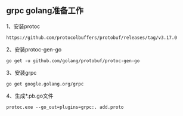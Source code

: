 ## grpc golang准备工作

1、安装protoc

```
https://github.com/protocolbuffers/protobuf/releases/tag/v3.17.0
```

2、安装protoc-gen-go

```
go get -u github.com/golang/protobuf/protoc-gen-go
```

3、安装grpc

```
go get google.golang.org/grpc
```

4、生成*.pb.go文件

```
protoc.exe --go_out=plugins=grpc:. add.proto
```
